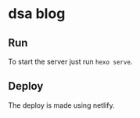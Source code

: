 # dsa blog

## Run

To start the server just run `hexo serve`.

## Deploy

The deploy is made using netlify.
